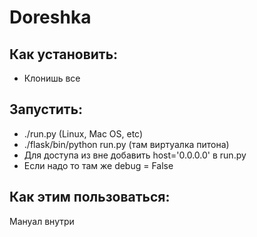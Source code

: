 # Doreshka #
## Как установить: ##
- Клонишь все

## Запустить: ##
- ./run.py  (Linux, Mac OS, etc)
- ./flask/bin/python run.py (там виртуалка питона)
- Для доступа из вне добавить host='0.0.0.0' в run.py
- Если надо то там же debug = False

## Как этим пользоваться: ##
Мануал внутри
